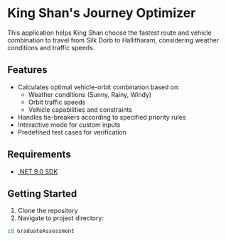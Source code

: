 # King Shan's Journey Optimizer

This application helps King Shan choose the fastest route and vehicle combination to travel from Silk Dorb to Hallitharam, considering weather conditions and traffic speeds.

## Features
- Calculates optimal vehicle-orbit combination based on:
  - Weather conditions (Sunny, Rainy, Windy)
  - Orbit traffic speeds
  - Vehicle capabilities and constraints
- Handles tie-breakers according to specified priority rules
- Interactive mode for custom inputs
- Predefined test cases for verification

## Requirements
- [.NET 9.0 SDK](https://dotnet.microsoft.com/download/dotnet/9.0)

## Getting Started
1. Clone the repository
2. Navigate to project directory:
```bash
cd GraduateAssessment
